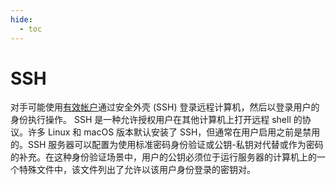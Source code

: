 ```yaml
---
hide:
  - toc
---
```


# SSH

对手可能使用[有效帐户](https://attack.mitre.org/techniques/T1078)通过安全外壳 (SSH) 登录远程计算机，然后以登录用户的身份执行操作。  SSH 是一种允许授权用户在其他计算机上打开远程 shell 的协议。许多 Linux 和 macOS 版本默认安装了 SSH，但通常在用户启用之前是禁用的。SSH 服务器可以配置为使用标准密码身份验证或公钥-私钥对代替或作为密码的补充。在这种身份验证场景中，用户的公钥必须位于运行服务器的计算机上的一个特殊文件中，该文件列出了允许以该用户身份登录的密钥对。

